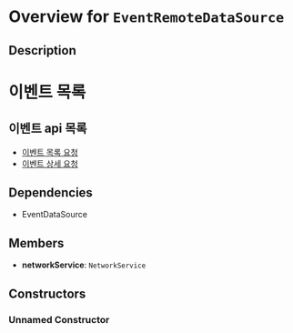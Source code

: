 # Overview for `EventRemoteDataSource`

## Description

# 이벤트 목록
 ## 이벤트 api 목록
 - [이벤트 목록 요청](./methods/getEvent.md)
 - [이벤트 상세 요청](./methods/getEventDetail.md)

## Dependencies

- EventDataSource

## Members

- **networkService**: `NetworkService`
## Constructors

### Unnamed Constructor


